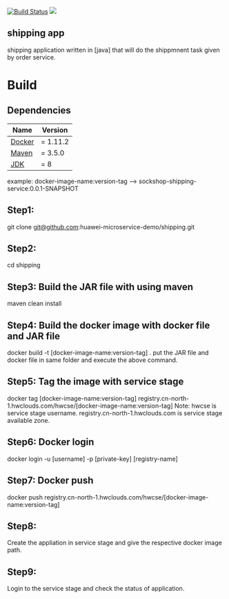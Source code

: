 [![Build Status](https://travis-ci.org/microservices-demo/shipping.svg?branch=master)](https://travis-ci.org/microservices-demo/shipping)
[![](https://images.microbadger.com/badges/image/weaveworksdemos/shipping.svg)](http://microbadger.com/images/weaveworksdemos/shipping "Get your own image badge on microbadger.com")


shipping app
---
shipping application written in [java] that will do the shippmnent task given by order service.

# Build

## Dependencies

<table>
  <thead>
    <tr>
      <th>Name</th>
      <th>Version</th>
    </tr>
  </thead>
  <tbody>
    <tr>
      <td><a href="https://docker.com">Docker</a></td>
      <td>= 1.11.2</td>
    </tr>
    <tr>
      <td><a href="https://maven.com">Maven</a></td>
      <td>= 3.5.0</td>
    </tr>
    <tr>
      <td><a href="https://oracle.com">JDK</a></td>
      <td>= 8</td>
    </tr>
  </tbody>
</table>

example: docker-image-name:version-tag --> sockshop-shipping-service:0.0.1-SNAPSHOT

## Step1: 
git clone git@github.com:huawei-microservice-demo/shipping.git

## Step2:
cd shipping

## Step3: Build the JAR file with using maven
maven clean install

## Step4: Build the docker image with docker file and JAR file
docker build -t [docker-image-name:version-tag] .
put the JAR file and docker file in same folder and execute the above command.

## Step5: Tag the image with service stage
docker tag [docker-image-name:version-tag]  registry.cn-north-1.hwclouds.com/hwcse/[docker-image-name:version-tag]
Note: hwcse is service stage username.
      registry.cn-north-1.hwclouds.com is service stage available zone.
      
## Step6: Docker login
docker login -u [username] -p [private-key] [registry-name]

## Step7: Docker push
docker push registry.cn-north-1.hwclouds.com/hwcse/[docker-image-name:version-tag]

## Step8: 
Create the appliation in service stage and give the respective docker image path.

## Step9: 
Login to the service stage and check the status of application.
